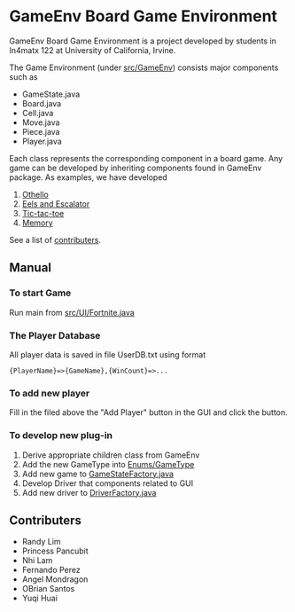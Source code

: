 # GameEnv Board Game Environment
GameEnv Board Game Environment is a project developed by students in In4matx 122 at University of California, Irvine. 

The Game Environment (under [src/GameEnv](src/GameEnv)) consists major components such as

- GameState.java
- Board.java
- Cell.java
- Move.java
- Piece.java
- Player.java

Each class represents the corresponding component in a board game. Any game can be developed by inheriting components found in GameEnv package. As examples, we have developed
1. [Othello](src/Othello)
2. [Eels and Escalator](src/EelsAndEscalator)
3. [Tic-tac-toe](src/TicTacToe)
4. [Memory](src/Memory)

See a list of [contributers](#contributers).

## Manual

### To start Game
Run main from [src/UI/Fortnite.java](src/UI/Fortnite.java)

### The Player Database
All player data is saved in file UserDB.txt using format

`{PlayerName}=>{GameName},{WinCount}=>...`

### To add new player
Fill in the filed above the "Add Player" button in the GUI and click the button. 

### To develop new plug-in
1. Derive appropriate children class from GameEnv
2. Add the new GameType into [Enums/GameType](src/Enums/GameType.java)
3. Add new game to [GameStateFactory.java](src/GameEnv/GameStateFactory.java)
4. Develop Driver that components related to GUI
5. Add new driver to [DriverFactory.java](src/GameEnv/DriverFactory.java)

## Contributers
- Randy Lim
- Princess Pancubit
- Nhi Lam
- Fernando Perez
- Angel Mondragon
- OBrian Santos
- Yuqi Huai
